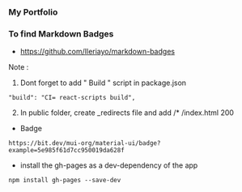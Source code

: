### My Portfolio 

### To find Markdown Badges
- https://github.com/Ileriayo/markdown-badges

Note : 

1. Dont forget to add " Build " script in package.json 

```   
"build": "CI= react-scripts build",

```

2. In public folder, create _redirects file and add /* /index.html 200


- Badge
```
https://bit.dev/mui-org/material-ui/badge?example=5e985f61d7cc950019da628f

```
- install the gh-pages as a dev-dependency of the app 

```
npm install gh-pages --save-dev

```


